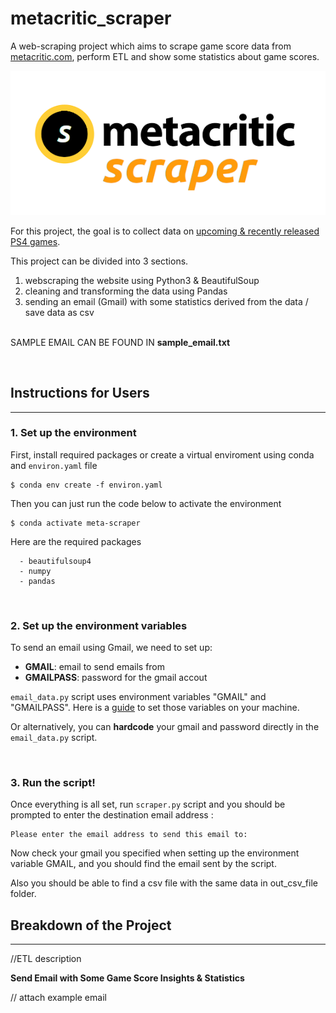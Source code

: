 # metacritic_scraper

A web-scraping project which aims to scrape game score data from [metacritic.com](https://www.metacritic.com/), perform ETL and show some statistics about game scores.

![](ms_logo.png)

For this project, the goal is to collect data on [upcoming & recently released PS4 games](https://www.metacritic.com/browse/games/release-date/available/ps4/date). 


This project can be divided into 3 sections. 
1. webscraping the website using  Python3 & BeautifulSoup 
2. cleaning and transforming the data using Pandas
3. sending an email (Gmail) with some statistics derived from the data / save data as csv

<br>SAMPLE EMAIL CAN BE FOUND IN **sample_email.txt**

<br>

## Instructions for Users
---

### 1. Set up the environment

First, install required packages or create a virtual enviroment using conda and ```environ.yaml``` file

```
$ conda env create -f environ.yaml 
```
Then you can just run the code below to activate the environment
```
$ conda activate meta-scraper
```
Here are the required packages
```
  - beautifulsoup4
  - numpy
  - pandas
```
<br>

### 2. Set up the environment variables
To send an email using Gmail, we need to set up:
- **GMAIL**: email to send emails from
- **GMAILPASS**: password for the gmail accout

```email_data.py``` script uses environment variables "GMAIL" and "GMAILPASS".
Here is a [guide](https://www.twilio.com/blog/2017/01/how-to-set-environment-variables.html) to set those variables on your machine.

Or alternatively, you can **hardcode** your gmail and password directly in the ```email_data.py``` script. 

<br>

### 3. Run the script!

Once everything is all set, run ```scraper.py``` script and you should be prompted to enter the destination email address :
```
Please enter the email address to send this email to: 
```

Now check your gmail you specified when setting up the environment variable GMAIL, and you should find the email sent by the script. 

Also you should be able to find a csv file with the same data in out_csv_file folder. 





## Breakdown of the Project
---

//ETL description

**Send Email with Some Game Score Insights & Statistics**

// attach example email



